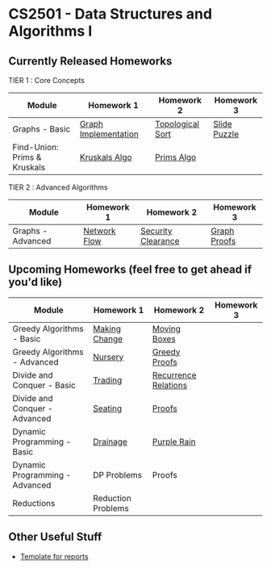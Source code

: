 CS2501 - Data Structures and Algorithms I
===============================

<a name="introduction"></a>Currently Released Homeworks
--------------------------------------- 

TIER 1 : Core Concepts

| Module | Homework 1 | Homework 2 | Homework 3 |
|--------------|------------------|------------------|------------------|
| Graphs - Basic  | <a href="./graphs-basic/graphs-basic-01.pdf">Graph Implementation</a> | <a href="./graphs-basic/tasks.pdf">Topological Sort</a> | <a href="./graphs-basic/slidepuzzle.pdf">Slide Puzzle</a> |
| Find-Union: Prims & Kruskals | <a href="./find-union/kruskals.pdf">Kruskals Algo | <a href="./find-union/prims.pdf">Prims Algo</a> | |

TIER 2 : Advanced Algorithms

| Module | Homework 1 | Homework 2 | Homework 3 |
|--------------|------------------|------------------|------------------|
| Graphs - Advanced | <a href="./graphs-advanced/scheduling.pdf">Network Flow</a> | <a href="./graphs-advanced/securityClearance.pdf">Security Clearance</a> | <a href="./graphs-advanced/graphProofs.pdf">Graph Proofs</a> |





<a name="other"></a>Upcoming Homeworks (feel free to get ahead if you'd like)
---------------------------------------

| Module | Homework 1 | Homework 2 | Homework 3 | 
|--------------|------------------|------------------|------------------| 
| Greedy Algorithms - Basic  | <a href="./greedy-basic/makingChange.pdf">Making Change</a> | <a href="./greedy-basic/movingBoxes.pdf">Moving Boxes</a> | |
| Greedy Algorithms - Advanced | <a href="./greedy-advanced/daycare.pdf">Nursery</a> | <a href="./greedy-advanced/greedyProofs.pdf">Greedy Proofs</a> | |
| Divide and Conquer - Basic  | <a href="./divideconq-basic/trading.pdf">Trading</a> | <a href="./divideconq-basic/recurrenceRelations.pdf">Recurrence Relations</a> | |
| Divide and Conquer - Advanced  | <a href="./divideconq-advanced/seating.pdf">Seating</a> | <a href="./divideconq-advanced/divConProofs.pdf">Proofs</a> | | 
| Dynamic Programming - Basic  | <a href="./dynamic-basic/drainage.pdf">Drainage</a> | <a href="./dynamic-basic/purplerain.pdf">Purple Rain</a> | | 
| Dynamic Programming - Advanced | DP Problems | Proofs | |
| Reductions  | Reduction Problems | | |

<a name="other"></a>Other Useful Stuff
---------------------------------------

- [Template for reports](./WordPaperTemplate.zip) 
